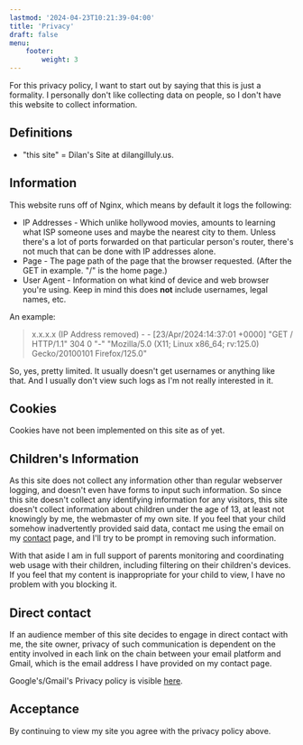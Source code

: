 ```yaml
---
lastmod: '2024-04-23T10:21:39-04:00'
title: 'Privacy'
draft: false
menu:
    footer:
        weight: 3
---
```


For this privacy policy, I want to start out by saying that this is just a formality. I personally don't like collecting data on people, so I don't have this website to collect information.

## Definitions

- "this site" = Dilan's Site at dilangilluly.us.

## Information

This website runs off of Nginx, which means by default it logs the following:

- IP Addresses - Which unlike hollywood movies, amounts to learning what ISP someone uses and maybe the nearest city to them. Unless there's a lot of ports forwarded on that particular person's router, there's not much that can be done with IP addresses alone.
- Page - The page path of the page that the browser requested. (After the GET in example. "/" is the home page.)
- User Agent - Information on what kind of device and web browser you're using. Keep in mind this does **not** include usernames, legal names, etc.

An example:

> x.x.x.x (IP Address removed) - - [23/Apr/2024:14:37:01 +0000] "GET / HTTP/1.1" 304 0 "-" "Mozilla/5.0 (X11; Linux x86_64; rv:125.0) Gecko/20100101 Firefox/125.0"

So, yes, pretty limited. It usually doesn't get usernames or anything like that. And I usually don't view such logs as I'm not really interested in it. 

## Cookies

Cookies have not been implemented on this site as of yet.

## Children's Information

As this site does not collect any information other than regular webserver logging, and doesn't even have forms to input such information. So since this site doesn't collect any identifying information for any visitors, this site doesn't collect information about children under the age of 13, at least not knowingly by me, the webmaster of my own site. If you feel that your child somehow inadvertently provided said data, contact me using the email on my [contact](/contact) page, and I'll try to be prompt in removing such information.

With that aside I am in full support of parents monitoring and coordinating web usage with their children, including filtering on their children's devices. If you feel that my content is inappropriate for your child to view, I have no problem with you blocking it.

## Direct contact

If an audience member of this site decides to engage in direct contact with me, the site owner, privacy of such communication is dependent on the entity involved in each link on the chain between your email platform and Gmail, which is the email address I have provided on my contact page.

Google's/Gmail's Privacy policy is visible [here](https://policies.google.com/privacy?hl=en-US).

## Acceptance

By continuing to view my site you agree with the privacy policy above.